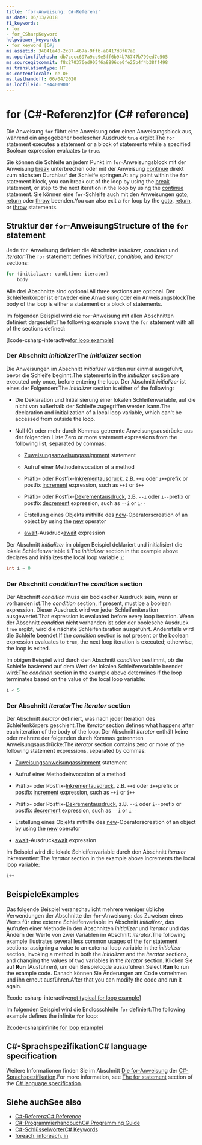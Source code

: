 ```yaml
---
title: 'for-Anweisung: C#-Referenz'
ms.date: 06/13/2018
f1_keywords:
- for
- for_CSharpKeyword
helpviewer_keywords:
- for keyword [C#]
ms.assetid: 34041a40-2c87-467a-9ffb-a0417d8f67a8
ms.openlocfilehash: db7cecc697a9cc9e5ff6b94b78747b799ed7e505
ms.sourcegitcommit: f8c270376ed905f6a8896ce0fe25b4f4b38ff498
ms.translationtype: HT
ms.contentlocale: de-DE
ms.lasthandoff: 06/04/2020
ms.locfileid: "84401900"
---
```

# <a name="for-c-reference"></a><span data-ttu-id="f003b-102">for (C#-Referenz)</span><span class="sxs-lookup"><span data-stu-id="f003b-102">for (C# reference)</span></span>

<span data-ttu-id="f003b-103">Die Anweisung `for` führt eine Anweisung oder einen Anweisungsblock aus, während ein angegebener boolescher Ausdruck `true` ergibt.</span><span class="sxs-lookup"><span data-stu-id="f003b-103">The `for` statement executes a statement or a block of statements while a specified Boolean expression evaluates to `true`.</span></span>

<span data-ttu-id="f003b-104">Sie können die Schleife an jedem Punkt im `for`-Anweisungsblock mit der Anweisung [break](break.md) unterbrechen oder mit der Anweisung [continue](continue.md) direkt zum nächsten Durchlauf der Schleife springen.</span><span class="sxs-lookup"><span data-stu-id="f003b-104">At any point within the `for` statement block, you can break out of the loop by using the [break](break.md) statement, or step to the next iteration in the loop by using the [continue](continue.md) statement.</span></span> <span data-ttu-id="f003b-105">Sie können eine `for`-Schleife auch mit den Anweisungen [goto](goto.md), [return](return.md) oder [throw](throw.md) beenden.</span><span class="sxs-lookup"><span data-stu-id="f003b-105">You can also exit a `for` loop by the [goto](goto.md), [return](return.md), or [throw](throw.md) statements.</span></span>

## <a name="structure-of-the-for-statement"></a><span data-ttu-id="f003b-106">Struktur der `for`-Anweisung</span><span class="sxs-lookup"><span data-stu-id="f003b-106">Structure of the `for` statement</span></span>

<span data-ttu-id="f003b-107">Jede `for`-Anweisung definiert die Abschnitte *initializer*, *condition* und *iterator*:</span><span class="sxs-lookup"><span data-stu-id="f003b-107">The `for` statement defines *initializer*, *condition*, and *iterator* sections:</span></span>

```csharp
for (initializer; condition; iterator)
    body
```

<span data-ttu-id="f003b-108">Alle drei Abschnitte sind optional.</span><span class="sxs-lookup"><span data-stu-id="f003b-108">All three sections are optional.</span></span> <span data-ttu-id="f003b-109">Der Schleifenkörper ist entweder eine Anweisung oder ein Anweisungsblock</span><span class="sxs-lookup"><span data-stu-id="f003b-109">The body of the loop is either a statement or a block of statements.</span></span>

<span data-ttu-id="f003b-110">Im folgenden Beispiel wird die `for`-Anweisung mit allen Abschnitten definiert dargestellt:</span><span class="sxs-lookup"><span data-stu-id="f003b-110">The following example shows the `for` statement with all of the sections defined:</span></span>

[!code-csharp-interactive[for loop example](snippets/IterationKeywordsExamples.cs#5)]

### <a name="the-initializer-section"></a><span data-ttu-id="f003b-111">Der Abschnitt *initializer*</span><span class="sxs-lookup"><span data-stu-id="f003b-111">The *initializer* section</span></span>

<span data-ttu-id="f003b-112">Die Anweisungen im Abschnitt *initializer* werden nur einmal ausgeführt, bevor die Schleife beginnt.</span><span class="sxs-lookup"><span data-stu-id="f003b-112">The statements in the *initializer* section are executed only once, before entering the loop.</span></span> <span data-ttu-id="f003b-113">Der Abschnitt *initializer* ist eines der Folgenden:</span><span class="sxs-lookup"><span data-stu-id="f003b-113">The *initializer* section is either of the following:</span></span>

- <span data-ttu-id="f003b-114">Die Deklaration und Initialisierung einer lokalen Schleifenvariable, auf die nicht von außerhalb der Schleife zugegriffen werden kann.</span><span class="sxs-lookup"><span data-stu-id="f003b-114">The declaration and initialization of a local loop variable, which can't be accessed from outside the loop.</span></span>

- <span data-ttu-id="f003b-115">Null (0) oder mehr durch Kommas getrennte Anweisungsausdrücke aus der folgenden Liste:</span><span class="sxs-lookup"><span data-stu-id="f003b-115">Zero or more statement expressions from the following list, separated by commas:</span></span>

  - <span data-ttu-id="f003b-116">[Zuweisungsanweisung](../operators/assignment-operator.md)</span><span class="sxs-lookup"><span data-stu-id="f003b-116">[assignment](../operators/assignment-operator.md) statement</span></span>

  - <span data-ttu-id="f003b-117">Aufruf einer Methode</span><span class="sxs-lookup"><span data-stu-id="f003b-117">invocation of a method</span></span>

  - <span data-ttu-id="f003b-118">Präfix- oder Postfix-[Inkrementausdruck](../operators/arithmetic-operators.md#increment-operator-), z.B. `++i` oder `i++`</span><span class="sxs-lookup"><span data-stu-id="f003b-118">prefix or postfix [increment](../operators/arithmetic-operators.md#increment-operator-) expression, such as `++i` or `i++`</span></span>

  - <span data-ttu-id="f003b-119">Präfix- oder Postfix-[Dekrementausdruck](../operators/arithmetic-operators.md#decrement-operator---), z.B. `--i` oder `i--`</span><span class="sxs-lookup"><span data-stu-id="f003b-119">prefix or postfix [decrement](../operators/arithmetic-operators.md#decrement-operator---) expression, such as `--i` or `i--`</span></span>

  - <span data-ttu-id="f003b-120">Erstellung eines Objekts mithilfe des [new](../operators/new-operator.md)-Operators</span><span class="sxs-lookup"><span data-stu-id="f003b-120">creation of an object by using the [new](../operators/new-operator.md) operator</span></span>

  - <span data-ttu-id="f003b-121">[await](../operators/await.md)-Ausdruck</span><span class="sxs-lookup"><span data-stu-id="f003b-121">[await](../operators/await.md) expression</span></span>

<span data-ttu-id="f003b-122">Der Abschnitt *initializer* im obigen Beispiel deklariert und initialisiert die lokale Schleifenvariable `i`:</span><span class="sxs-lookup"><span data-stu-id="f003b-122">The *initializer* section in the example above declares and initializes the local loop variable `i`:</span></span>

```csharp
int i = 0
```

### <a name="the-condition-section"></a><span data-ttu-id="f003b-123">Der Abschnitt *condition*</span><span class="sxs-lookup"><span data-stu-id="f003b-123">The *condition* section</span></span>

<span data-ttu-id="f003b-124">Der Abschnitt *condition* muss ein boolescher Ausdruck sein, wenn er vorhanden ist.</span><span class="sxs-lookup"><span data-stu-id="f003b-124">The *condition* section, if present, must be a boolean expression.</span></span> <span data-ttu-id="f003b-125">Dieser Ausdruck wird vor jeder Schleifeniteration ausgewertet.</span><span class="sxs-lookup"><span data-stu-id="f003b-125">That expression is evaluated before every loop iteration.</span></span> <span data-ttu-id="f003b-126">Wenn der Abschnitt *condition* nicht vorhanden ist oder der boolesche Ausdruck `true` ergibt, wird die nächste Schleifeniteration ausgeführt. Andernfalls wird die Schleife beendet.</span><span class="sxs-lookup"><span data-stu-id="f003b-126">If the *condition* section is not present or the boolean expression evaluates to `true`, the next loop iteration is executed; otherwise, the loop is exited.</span></span>

<span data-ttu-id="f003b-127">Im obigen Beispiel wird durch den Abschnitt *condition* bestimmt, ob die Schleife basierend auf dem Wert der lokalen Schleifenvariable beendet wird:</span><span class="sxs-lookup"><span data-stu-id="f003b-127">The *condition* section in the example above determines if the loop terminates based on the value of the local loop variable:</span></span>

```csharp
i < 5
```

### <a name="the-iterator-section"></a><span data-ttu-id="f003b-128">Der Abschnitt *iterator*</span><span class="sxs-lookup"><span data-stu-id="f003b-128">The *iterator* section</span></span>

<span data-ttu-id="f003b-129">Der Abschnitt *iterator* definiert, was nach jeder Iteration des Schleifenkörpers geschieht.</span><span class="sxs-lookup"><span data-stu-id="f003b-129">The *iterator* section defines what happens after each iteration of the body of the loop.</span></span> <span data-ttu-id="f003b-130">Der Abschnitt *iterator* enthält keine oder mehrere der folgenden durch Kommas getrennten Anweisungsausdrücke:</span><span class="sxs-lookup"><span data-stu-id="f003b-130">The *iterator* section contains zero or more of the following statement expressions, separated by commas:</span></span>

- <span data-ttu-id="f003b-131">[Zuweisungsanweisung](../operators/assignment-operator.md)</span><span class="sxs-lookup"><span data-stu-id="f003b-131">[assignment](../operators/assignment-operator.md) statement</span></span>

- <span data-ttu-id="f003b-132">Aufruf einer Methode</span><span class="sxs-lookup"><span data-stu-id="f003b-132">invocation of a method</span></span>

- <span data-ttu-id="f003b-133">Präfix- oder Postfix-[Inkrementausdruck](../operators/arithmetic-operators.md#increment-operator-), z.B. `++i` oder `i++`</span><span class="sxs-lookup"><span data-stu-id="f003b-133">prefix or postfix [increment](../operators/arithmetic-operators.md#increment-operator-) expression, such as `++i` or `i++`</span></span>

- <span data-ttu-id="f003b-134">Präfix- oder Postfix-[Dekrementausdruck](../operators/arithmetic-operators.md#decrement-operator---), z.B. `--i` oder `i--`</span><span class="sxs-lookup"><span data-stu-id="f003b-134">prefix or postfix [decrement](../operators/arithmetic-operators.md#decrement-operator---) expression, such as `--i` or `i--`</span></span>

- <span data-ttu-id="f003b-135">Erstellung eines Objekts mithilfe des [new](../operators/new-operator.md)-Operators</span><span class="sxs-lookup"><span data-stu-id="f003b-135">creation of an object by using the [new](../operators/new-operator.md) operator</span></span>

- <span data-ttu-id="f003b-136">[await](../operators/await.md)-Ausdruck</span><span class="sxs-lookup"><span data-stu-id="f003b-136">[await](../operators/await.md) expression</span></span>

<span data-ttu-id="f003b-137">Im Beispiel wird die lokale Schleifenvariable durch den Abschnitt *iterator* inkrementiert:</span><span class="sxs-lookup"><span data-stu-id="f003b-137">The *iterator* section in the example above increments the local loop variable:</span></span>

```csharp
i++
```

## <a name="examples"></a><span data-ttu-id="f003b-138">Beispiele</span><span class="sxs-lookup"><span data-stu-id="f003b-138">Examples</span></span>

<span data-ttu-id="f003b-139">Das folgende Beispiel veranschaulicht mehrere weniger übliche Verwendungen der Abschnitte der `for`-Anweisung: das Zuweisen eines Werts für eine externe Schleifenvariable im Abschnitt *initializer*, das Aufrufen einer Methode in den Abschnitten *initializer* und *iterator* und das Ändern der Werte von zwei Variablen im Abschnitt *iterator*.</span><span class="sxs-lookup"><span data-stu-id="f003b-139">The following example illustrates several less common usages of the `for` statement sections: assigning a value to an external loop variable in the *initializer* section, invoking a method in both the *initializer* and the *iterator* sections, and changing the values of two variables in the *iterator* section.</span></span> <span data-ttu-id="f003b-140">Klicken Sie auf **Run** (Ausführen), um den Beispielcode auszuführen.</span><span class="sxs-lookup"><span data-stu-id="f003b-140">Select **Run** to run the example code.</span></span> <span data-ttu-id="f003b-141">Danach können Sie Änderungen am Code vornehmen und ihn erneut ausführen.</span><span class="sxs-lookup"><span data-stu-id="f003b-141">After that you can modify the code and run it again.</span></span>

[!code-csharp-interactive[not typical for loop example](snippets/IterationKeywordsExamples.cs#6)]

<span data-ttu-id="f003b-142">Im folgenden Beispiel wird die Endlosschleife `for` definiert:</span><span class="sxs-lookup"><span data-stu-id="f003b-142">The following example defines the infinite `for` loop:</span></span>

[!code-csharp[infinite for loop example](snippets/IterationKeywordsExamples.cs#7)]

## <a name="c-language-specification"></a><span data-ttu-id="f003b-143">C#-Sprachspezifikation</span><span class="sxs-lookup"><span data-stu-id="f003b-143">C# language specification</span></span>

<span data-ttu-id="f003b-144">Weitere Informationen finden Sie im Abschnitt [Die for-Anweisung](~/_csharplang/spec/statements.md#the-for-statement) der [C#-Sprachspezifikation](/dotnet/csharp/language-reference/language-specification/introduction).</span><span class="sxs-lookup"><span data-stu-id="f003b-144">For more information, see [The for statement](~/_csharplang/spec/statements.md#the-for-statement) section of the [C# language specification](/dotnet/csharp/language-reference/language-specification/introduction).</span></span>

## <a name="see-also"></a><span data-ttu-id="f003b-145">Siehe auch</span><span class="sxs-lookup"><span data-stu-id="f003b-145">See also</span></span>

- [<span data-ttu-id="f003b-146">C#-Referenz</span><span class="sxs-lookup"><span data-stu-id="f003b-146">C# Reference</span></span>](../index.md)
- [<span data-ttu-id="f003b-147">C#-Programmierhandbuch</span><span class="sxs-lookup"><span data-stu-id="f003b-147">C# Programming Guide</span></span>](../../programming-guide/index.md)
- [<span data-ttu-id="f003b-148">C#-Schlüsselwörter</span><span class="sxs-lookup"><span data-stu-id="f003b-148">C# Keywords</span></span>](index.md)
- [<span data-ttu-id="f003b-149">foreach, in</span><span class="sxs-lookup"><span data-stu-id="f003b-149">foreach, in</span></span>](foreach-in.md)

